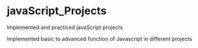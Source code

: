 # javaScript_Projects
Implemented and practiced javaScript projects

Implemented basic to advanced function of Javascript in different projects
